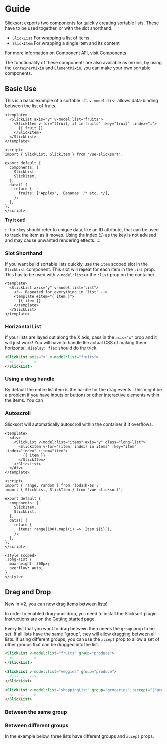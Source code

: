 # Guide

Slicksort exports two components for quickly creating sortable lists. These have to be used together, or with the slot shorthand.

- `SlickList` For wrapping a list of items
- `SlickItem` For wrapping a single item and its content

For more information on Component API, visit [Components](/components)

The functionality of these components are also available as mixins, by using the `ContainerMixin` and `ElementMixin`, you can make your own sortable components.

## Basic Use

This is a basic example of a sortable list. `v-model:list` allows data-binding between the list of fruits.

```vue
<template>
  <SlickList axis="y" v-model:list="fruits">
    <SlickItem v-for="(fruit, i) in fruits" :key="fruit" :index="i">
      {{ fruit }}
    </SlickItem>
  </SlickList>
</template>

<script>
import { SlickList, SlickItem } from 'vue-slicksort';

export default {
  components: {
    SlickList,
    SlickItem,
  },
  data() {
    return {
      fruits: ['Apples', 'Bananas' /* etc. */],
    };
  },
};
</script>
```

**Try it out!**
<FruitExample />

::: tip
`:key` should refer to unique data, like an ID attribute, that can be used to track the item as it moves. Using the index (`i`) as the key is not advised and may cause unwanted rendering effects.
:::

### Slot Shorthand

If you want build sortable lists quickly, use the `item` scoped slot in the `SlickList` component.
This slot will repeat for each item in the `list` prop. This has to be used with `v-model:list` or the `:list` prop on the container.

```vue
<template>
  <SlickList axis="y" v-model:list="list">
    <!-- Repeated for everything in 'list' -->
    <template #item="{ item }">
      {{ item }}
    </template>
  </SlickList>
</template>
```

<ShorthandExample />

### Horizontal List

If your lists are layed out along the X axis, pass in the `axis="x"` prop and it will just work!
You will have to handle the actual CSS of making them horizontal, `display: flex` should do the trick.

```html
<SlickList axis="x" v-model:list="fruits">
  <!-- ... -->
</SlickList>
```

<FruitExample axis="x" />

### Using a drag handle

By default the entire list item is the handle for the drag events. This might be a problem if you have inputs or buttons or other interactive elements within the items. You can

<FruitExample show-handle />

### Autoscroll

Slicksort will automatically autoscroll within the container if it overflows.

```vue
<template>
  <div>
    <SlickList v-model:list="items" axis="y" class="long-list">
      <SlickItem v-for="(item, index) in items" :key="item" :index="index" :item="item">
        {{ item }}
      </SlickItem>
    </SlickList>
  </div>
</template>

<script>
import { range, random } from 'lodash-es';
import { SlickList, SlickItem } from 'vue-slicksort';

export default {
  components: {
    SlickItem,
    SlickList,
  },
  data() {
    return {
      items: range(100).map((i) => `Item ${i}`),
    };
  },
};
</script>

<style scoped>
.long-list {
  max-height: 300px;
  overflow: auto;
}
</style>
```

<LongListExample />

## Drag and Drop

New in V2, you can now drag items between lists!

In order to enabled drag-and-drop, you need to install the Slicksort plugin. Instructions are on the [Getting started](/getting-started.html#using-the-plugin) page.

Every list that you want to drag between then needs the `group` prop to be set. If all lists have the same "group", they will allow dragging between all lists. If using different groups, you can use the `accept` prop to allow a set of other groups that can be dragged into the list.

```html
<SlickList v-model:list="fruits" group="produce">
  <!-- ... -->
</SlickList>

<SlickList v-model:list="veggies" group="produce">
  <!-- ... -->
</SlickList>

<SlickList v-model:list="shoppingList" group="groceries" :accept="['produce']">
  <!-- ... -->
</SlickList>
```

### Between the same group

<SimpleGroupExample />

### Between different groups

In the example below, three lists have different groups and `accept` props.

<ClientOnly>
  <GroupExample />
</ClientOnly>
